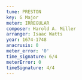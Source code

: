 ```yaml
---
tune: PRESTON
key: G Major
meter: IRREGULAR
composer: Harold A. Miller
arranger: Isaac Watts
year: 1674-1748
anacrusis: 0
meter_error: '0'
time_signature: 6/4
meterError: 0
timeSignature: 4/4
---
```


